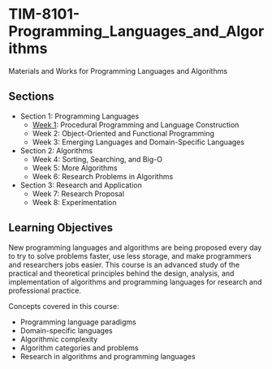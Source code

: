 # TIM-8101-Programming_Languages_and_Algorithms

Materials and Works for Programming Languages and Algorithms

## Sections

- Section 1: Programming Languages
  - [Week 1](Week1_LexicalAnalyzer): Procedural Programming and Language Construction
  - Week 2: Object-Oriented and Functional Programming
  - Week 3: Emerging Languages and Domain-Specific Languages
- Section 2: Algorithms
  - Week 4: Sorting, Searching, and Big-O
  - Week 5: More Algorithms
  - Week 6: Research Problems in Algorithms
- Section 3: Research and Application
  - Week 7: Research Proposal
  - Week 8: Experimentation

## Learning Objectives

New programming languages and algorithms are being proposed every day to try to solve problems faster, use less storage, and make programmers and researchers jobs easier. This course is an advanced study of the practical and theoretical principles behind the design, analysis, and implementation of algorithms and programming languages for research and professional practice.

Concepts covered in this course:

- Programming language paradigms
- Domain-specific languages
- Algorithmic complexity
- Algorithm categories and problems
- Research in algorithms and programming languages
